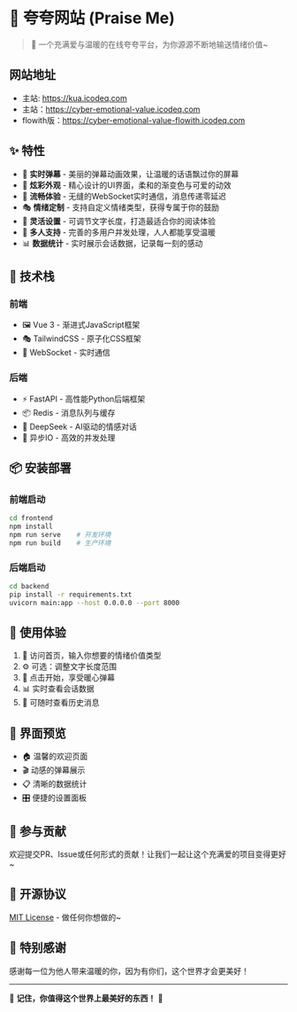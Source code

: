 # 🌈 夸夸网站 (Praise Me)

> 💝 一个充满爱与温暖的在线夸夸平台，为你源源不断地输送情绪价值~

## 网站地址

- 主站: https://kua.icodeq.com
- 主站：https://cyber-emotional-value.icodeq.com
- flowith版：https://cyber-emotional-value-flowith.icodeq.com

## ✨ 特性

- 🎯 **实时弹幕** - 美丽的弹幕动画效果，让温暖的话语飘过你的屏幕
- 🎨 **炫彩外观** - 精心设计的UI界面，柔和的渐变色与可爱的动效
- 🔄 **流畅体验** - 无缝的WebSocket实时通信，消息传递零延迟
- 🎭 **情绪定制** - 支持自定义情绪类型，获得专属于你的鼓励
- 📏 **灵活设置** - 可调节文字长度，打造最适合你的阅读体验
- 👥 **多人支持** - 完善的多用户并发处理，人人都能享受温暖
- 📊 **数据统计** - 实时展示会话数据，记录每一刻的感动

## 🚀 技术栈

### 前端
- 🖼️ Vue 3 - 渐进式JavaScript框架
- 🎭 TailwindCSS - 原子化CSS框架
- 🔌 WebSocket - 实时通信

### 后端
- ⚡ FastAPI - 高性能Python后端框架
- 📦 Redis - 消息队列与缓存
- 🤖 DeepSeek - AI驱动的情感对话
- 🔄 异步IO - 高效的并发处理

## 📦 安装部署

### 前端启动
```bash
cd frontend
npm install
npm run serve    # 开发环境
npm run build    # 生产环境
```

### 后端启动
```bash
cd backend
pip install -r requirements.txt
uvicorn main:app --host 0.0.0.0 --port 8000
```

## 🌟 使用体验

1. 🎯 访问首页，输入你想要的情绪价值类型
2. ⚙️ 可选：调整文字长度范围
3. 🚀 点击开始，享受暖心弹幕
4. 📊 实时查看会话数据
5. 💾 可随时查看历史消息

## 🎨 界面预览

- 🏠 温馨的欢迎页面
- 🎬 动感的弹幕展示
- 📋 清晰的数据统计
- 🎛️ 便捷的设置面板

## 🤝 参与贡献

欢迎提交PR、Issue或任何形式的贡献！让我们一起让这个充满爱的项目变得更好~

## 📄 开源协议

[MIT License](LICENSE) - 做任何你想做的~

## 💖 特别感谢

感谢每一位为他人带来温暖的你，因为有你们，这个世界才会更美好！

---

🌈 **记住，你值得这个世界上最美好的东西！** 🌟
